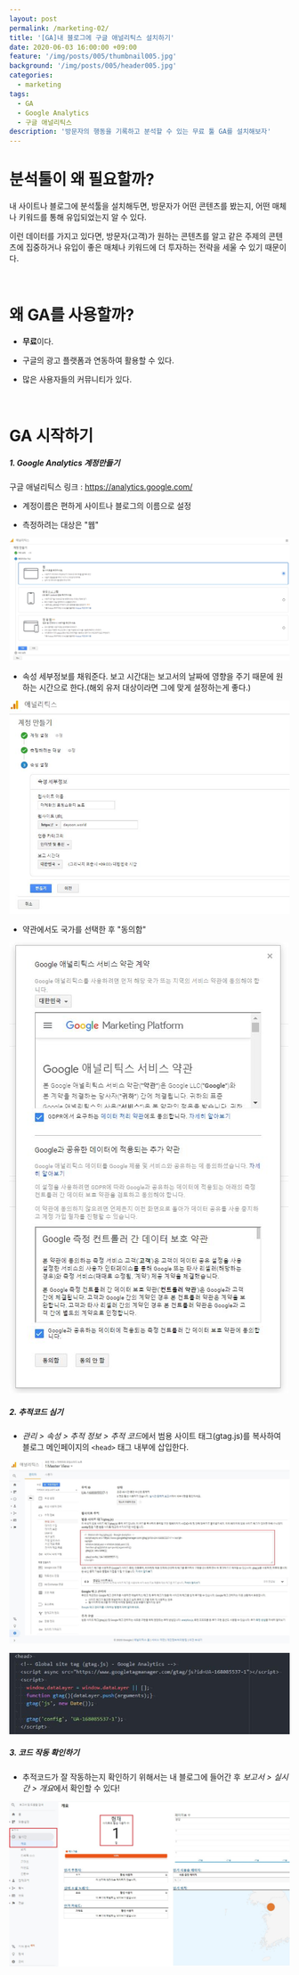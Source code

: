 ```yaml
---
layout: post
permalink: /marketing-02/
title: '[GA]내 블로그에 구글 애널리틱스 설치하기'
date: 2020-06-03 16:00:00 +09:00
feature: '/img/posts/005/thumbnail005.jpg'
background: '/img/posts/005/header005.jpg'
categories:
  - marketing
tags:
  - GA
  - Google Analytics
  - 구글 애널리틱스
description: '방문자의 행동을 기록하고 분석할 수 있는 무료 툴 GA를 설치해보자'
---
```


# 분석툴이 왜 필요할까?

내 사이트나 블로그에 분석툴을 설치해두면, 방문자가 어떤 콘텐츠를 봤는지, 어떤 매체나 키워드를 통해 유입되었는지 알 수 있다.

이런 데이터를 가지고 있다면, 방문자(고객)가 원하는 콘텐츠를 알고 같은 주제의 콘텐츠에 집중하거나 유입이 좋은 매체나 키워드에 더 투자하는 전략을 세울 수 있기 때문이다.

​          

# 왜 GA를 사용할까?

* **무료**이다.

  

* 구글의 광고 플랫폼과 연동하여 활용할 수 있다.

  

* 많은 사용자들의 커뮤니티가 있다.

  ​     

# GA 시작하기

##### 1. Google Analytics 계정만들기

구글 애널리틱스 링크 : <https://analytics.google.com/>

* 계정이름은 편하게 사이트나 블로그의 이름으로 설정

* 측정하려는 대상은 "웹"

![GA 계정 만들기](/img/posts/005/join2.JPG)

* 속성 세부정보를 채워준다. 보고 시간대는 보고서의 날짜에 영향을 주기 때문에 원하는 시간으로 한다.(해외 유저 대상이라면 그에 맞게 설정하는게 좋다.)

![GA 계정 만들기](/img/posts/005/join3.JPG)

* 약관에서도 국가를 선택한 후 "동의함"

![GA 계정 만들기](/img/posts/005/join4.JPG)



##### 2. 추적코드 심기

* *관리 > 속성 > 추적 정보 > 추적 코드*에서 범용 사이트 태그(gtag.js)를 복사하여 블로그 메인페이지의 `<head>` 태그 내부에 삽입한다.

![gtag 복사](/img/posts/005/gtag.JPG)

![head 태그에 삽입](/img/posts/005/head.JPG)

##### 3. 코드 작동 확인하기

* 추적코드가 잘 작동하는지 확인하기 위해서는 내 블로그에 들어간 후  *보고서 > 실시간 > 개요*에서 확인할 수 있다!

![코드 작동 확인하기](/img/posts/005/test.JPG)